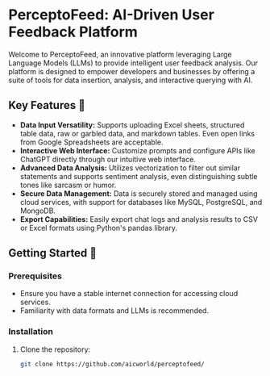 # PerceptoFeed: AI-Driven User Feedback Platform

Welcome to PerceptoFeed, an innovative platform leveraging Large Language Models (LLMs) to provide intelligent user feedback analysis. Our platform is designed to empower developers and businesses by offering a suite of tools for data insertion, analysis, and interactive querying with AI.

## Key Features 🌟

- **Data Input Versatility:** Supports uploading Excel sheets, structured table data, raw or garbled data, and markdown tables. Even open links from Google Spreadsheets are acceptable.
- **Interactive Web Interface:** Customize prompts and configure APIs like ChatGPT directly through our intuitive web interface.
- **Advanced Data Analysis:** Utilizes vectorization to filter out similar statements and supports sentiment analysis, even distinguishing subtle tones like sarcasm or humor.
- **Secure Data Management:** Data is securely stored and managed using cloud services, with support for databases like MySQL, PostgreSQL, and MongoDB.
- **Export Capabilities:** Easily export chat logs and analysis results to CSV or Excel formats using Python's pandas library.

## Getting Started 🚀

### Prerequisites

- Ensure you have a stable internet connection for accessing cloud services.
- Familiarity with data formats and LLMs is recommended.

### Installation

1. Clone the repository:
   ```bash
   git clone https://github.com/aicworld/perceptofeed/
   ```